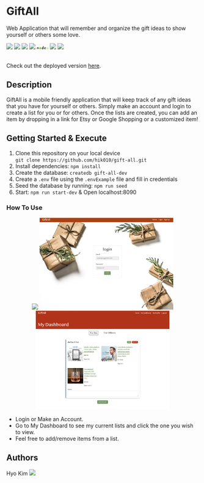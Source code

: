 # GiftAll

Web Application that will remember and organize the gift ideas to show yourself or others some love.
<br>

<div align="left">
<img width="30" src="https://raw.githubusercontent.com/gilbarbara/logos/master/logos/javascript.svg"/>
<img width="30" src="https://raw.githubusercontent.com/gilbarbara/logos/master/logos/react.svg"/>
<img width="30" src="https://raw.githubusercontent.com/gilbarbara/logos/master/logos/redux.svg"/>
<img width="30" src="https://raw.githubusercontent.com/gilbarbara/logos/master/logos/bootstrap.svg"/>
<img width="30" src="https://raw.githubusercontent.com/gilbarbara/logos/master/logos/nodejs.svg"/>
<img width="30" src="https://raw.githubusercontent.com/gilbarbara/logos/master/logos/python.svg"/>
<img width="30" src="https://img.icons8.com/color/48/000000/postgreesql.png"/>
</div>
<br>

Check out the deployed version [here](https://giftideas.work/).

## Description

GiftAll is a mobile friendly application that will keep track of any gift ideas that you have for yourself or others. Simply make an account and login to create a list for you or for others. Once the lists are created, you can add an item by dropping in a link for Etsy or Google Shopping or a customized item!

## Getting Started & Execute

1. Clone this repository on your local device <br>`git clone https://github.com/hik010/gift-all.git`
2. Install dependencies: `npm install`
3. Create the database: `createdb gift-all-dev`
4. Create a `.env` file using the `.envExample` file and fill in credentials
5. Seed the database by running: `npm run seed`
6. Start: `npm run start-dev` & Open localhost:8090

### How To Use

<div align="center">
<img width="350" src="./public/screenshots/home.png">
<img width="350" src="./public/screenshots/login.png">
<img width="350" src="./public/screenshots/dashboard.png">
</div>

- Login or Make an Account.
- Go to My Dashboard to see my current lists and click the one you wish to view.
- Feel free to add/remove items from a list.

<!-- ## Help

Any advise for common problems or issues.

```
command to run if program contains helper info
``` -->

## Authors

Hyo Kim
[<img width="30" src="https://raw.githubusercontent.com/gilbarbara/logos/master/logos/linkedin.svg"/>](https://www.linkedin.com/in/hyo-kim/)
